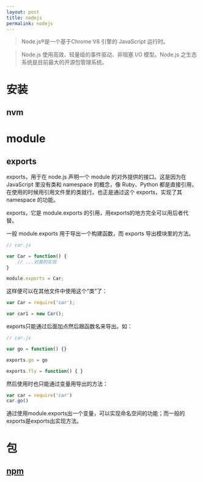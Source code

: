 ```yaml
---
layout: post
title: nodejs
permalink: nodejs
---
```

> Node.js®是一个基于Chrome V8 引擎的 JavaScript 运行时。

> Node.js 使用高效、轻量级的事件驱动、非阻塞 I/O 模型。Node.js 之生态系统是目前最大的开源包管理系统。


# 安装

## nvm



# module

## exports
exports，用于在 node.js 声明一个 module 的对外提供的接口。这是因为在 JavaScript 里没有类和 namespace 的概念，像 Ruby、Python 都是直接引用，在使用的时候用引用文件里的类就行。也正是通过这个 exports，实现了其 namespace 的功能。

exports，它是 module.exports 的引用，用exports的地方完全可以用后者代替。

一般 module.exports 用于导出一个构建函数，而 exports 导出模块里的方法。

```js
// car.js

var Car = function() {
	// ...对类的实现
}

module.exports = Car;
```

这样便可以在其他文件中使用这个“类”了：

```js
var Car = require('car');

var car1 = new Car();
```

exports只能通过后面加点然后跟函数名来导出。如：

```js
// car.js

var go = function() {}

exports.go = go

exports.fly = function() { }
```

然后使用时也只能通过变量用导出的方法：

```js
var car = require('car')
car.go()
```

通过使用module.exports出一个变量，可以实现命名空间的功能；而一般的exports是exports出实现方法。


# 包

## [npm](https://www.npmjs.com/)
